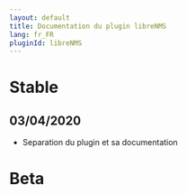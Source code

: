 ```yaml
---
layout: default
title: Documentation du plugin libreNMS
lang: fr_FR
pluginId: libreNMS
---
```


# Stable

## 03/04/2020

* Separation du plugin et sa documentation

# Beta
